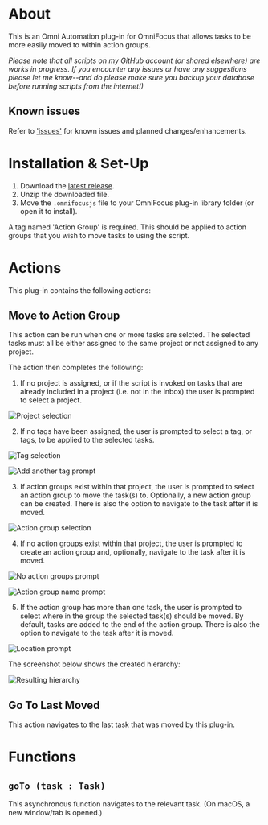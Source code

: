 # About

This is an Omni Automation plug-in for OmniFocus that allows tasks to be more easily moved to within action groups.

_Please note that all scripts on my GitHub account (or shared elsewhere) are works in progress. If you encounter any issues or have any suggestions please let me know--and do please make sure you backup your database before running scripts from the internet!)_

## Known issues 

Refer to ['issues'](https://github.com/ksalzke/move-to-action-group-omnifocus-plugin/issues) for known issues and planned changes/enhancements.

# Installation & Set-Up

1. Download the [latest release](https://github.com/ksalzke/move-to-action-group-omnifocus-plugin/releases/latest).
2. Unzip the downloaded file.
3. Move the `.omnifocusjs` file to your OmniFocus plug-in library folder (or open it to install).

A tag named 'Action Group' is required. This should be applied to action groups that you wish to move tasks to using the script.

# Actions

This plug-in contains the following actions:

## Move to Action Group

This action can be run when one or more tasks are selcted. The selected tasks must all be either assigned to the same project or not assigned to any project.

The action then completes the following:

1. If no project is assigned, or if the script is invoked on tasks that are already included in a project (i.e. not in the inbox) the user is prompted to select a project.

![Project selection](https://user-images.githubusercontent.com/16893787/148858483-845c0535-d34f-4d0b-8f0f-f15307acbd7b.png)

2. If no tags have been assigned, the user is prompted to select a tag, or tags, to be applied to the selected tasks.

![Tag selection](https://user-images.githubusercontent.com/16893787/148858501-e8d2d27a-96e2-42eb-9e69-a46d2028e7b3.png)

![Add another tag prompt](https://user-images.githubusercontent.com/16893787/148858568-07ef4f0e-1a2f-4e78-b5c1-41ee702ad9f4.png)

3. If action groups exist within that project, the user is prompted to select an action group to move the task(s) to. Optionally, a new action group can be created. There is also the option to navigate to the task after it is moved.

![Action group selection](https://user-images.githubusercontent.com/16893787/148858703-bb568d30-e055-42f5-828d-ed2ea29d7065.png)

4. If no action groups exist within that project, the user is prompted to create an action group and, optionally, navigate to the task after it is moved.

![No action groups prompt](https://user-images.githubusercontent.com/16893787/148858669-0eddf78e-31e5-4aae-9eff-30ef58ff12d7.png)

![Action group name prompt](https://user-images.githubusercontent.com/16893787/148858694-0d5715ac-71bd-4c5f-b5f8-05b0b1080fd5.png)

5. If the action group has more than one task, the user is prompted to select where in the group the selected task(s) should be moved. By default, tasks are added to the end of the action group. There is also the option to navigate to the task after it is moved.

![Location prompt](https://user-images.githubusercontent.com/16893787/148858547-7291b2bf-6dfb-43bb-af93-6f4b401fa22c.png)

The screenshot below shows the created hierarchy:

![Resulting hierarchy](https://user-images.githubusercontent.com/16893787/148858753-44977df5-eca5-4859-a525-c6424a2e352b.png)

## Go To Last Moved

This action navigates to the last task that was moved by this plug-in.

# Functions

## `goTo (task : Task)`

This asynchronous function navigates to the relevant task. (On macOS, a new window/tab is opened.)